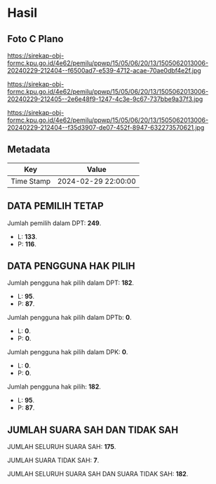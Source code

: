 # Hasil

## Foto C Plano

https://sirekap-obj-formc.kpu.go.id/4e62/pemilu/ppwp/15/05/06/20/13/1505062013006-20240229-212404--f6500ad7-e539-4712-acae-70ae0dbf4e2f.jpg

https://sirekap-obj-formc.kpu.go.id/4e62/pemilu/ppwp/15/05/06/20/13/1505062013006-20240229-212405--2e6e48f9-1247-4c3e-9c67-737bbe9a37f3.jpg

https://sirekap-obj-formc.kpu.go.id/4e62/pemilu/ppwp/15/05/06/20/13/1505062013006-20240229-212404--f35d3907-de07-452f-8947-632273570621.jpg


## Metadata

| Key        | Value               |
| ---------- | ------------------- |
| Time Stamp | 2024-02-29 22:00:00 |


## DATA PEMILIH TETAP

Jumlah pemilih dalam DPT: **249**.
 * L: **133**.
 * P: **116**.

## DATA PENGGUNA HAK PILIH

Jumlah pengguna hak pilih dalam DPT: **182**.
 * L: **95**.
 * P: **87**.

Jumlah pengguna hak pilih dalam DPTb: **0**.
 * L: **0**.
 * P: **0**.

Jumlah pengguna hak pilih dalam DPK: **0**.
 * L: **0**.
 * P: **0**.

Jumlah pengguna hak pilih: **182**.
 * L: **95**.
 * P: **87**.

## JUMLAH SUARA SAH DAN TIDAK SAH

JUMLAH SELURUH SUARA SAH: **175**.

JUMLAH SUARA TIDAK SAH: **7**.

JUMLAH SELURUH SUARA SAH DAN SUARA TIDAK SAH: **182**.


